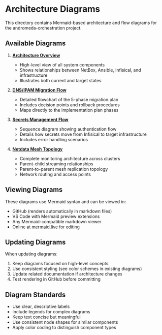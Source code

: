 # Architecture Diagrams

This directory contains Mermaid-based architecture and flow diagrams for the andromeda-orchestration project.

## Available Diagrams

1. **[Architecture Overview](architecture-overview.md)**

   - High-level view of all system components
   - Shows relationships between NetBox, Ansible, Infisical, and infrastructure
   - Illustrates both current and target states

2. **[DNS/IPAM Migration Flow](dns-ipam-migration-flow.md)**

   - Detailed flowchart of the 5-phase migration plan
   - Includes decision points and rollback procedures
   - Maps directly to the implementation plan phases

3. **[Secrets Management Flow](secrets-management-flow.md)**

   - Sequence diagram showing authentication flow
   - Details how secrets move from Infisical to target infrastructure
   - Includes error handling scenarios

4. **[Netdata Mesh Topology](netdata-mesh-topology.md)**
   - Complete monitoring architecture across clusters
   - Parent-child streaming relationships
   - Parent-to-parent mesh replication topology
   - Network routing and access points

## Viewing Diagrams

These diagrams use Mermaid syntax and can be viewed in:

- GitHub (renders automatically in markdown files)
- VS Code with Mermaid preview extensions
- Any Mermaid-compatible markdown viewer
- Online at [mermaid.live](https://mermaid.live) for editing

## Updating Diagrams

When updating diagrams:

1. Keep diagrams focused on high-level concepts
2. Use consistent styling (see color schemes in existing diagrams)
3. Update related documentation if architecture changes
4. Test rendering in GitHub before committing

## Diagram Standards

- Use clear, descriptive labels
- Include legends for complex diagrams
- Keep text concise but meaningful
- Use consistent node shapes for similar components
- Apply color coding to distinguish component types
